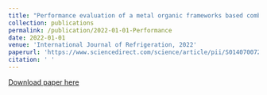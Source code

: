 ```yaml
---
title: "Performance evaluation of a metal organic frameworks based combined dehumidification and indirect evaporative cooling system in different climates"
collection: publications
permalink: /publication/2022-01-01-Performance
date: 2022-01-01
venue: 'International Journal of Refrigeration, 2022'
paperurl: 'https://www.sciencedirect.com/science/article/pii/S0140700722001530'
citation: ' '
---
```

[Download paper here](https://www.sciencedirect.com/science/article/pii/S0140700722001530)
